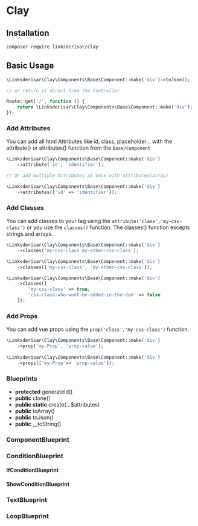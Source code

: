 # Clay

## Installation
 ```bash
composer require linksderisar/clay
```
## Basic Usage
```php
\Linksderisar\Clay\Components\Base\Component::make('div')->toJson();

// or return it direct from the Controller

Route::get('/', function () {
    return \Linksderisar\Clay\Components\Base\Component::make('div');
});
```

### Add Attributes
You can add all html Attributes like id, class, placeholder... with the attribute() or attributes() function from the ```Base/Component```
```php
\Linksderisar\Clay\Components\Base\Component::make('div')
    ->attribute('id', 'identifier');

// Or add multiple Attributes at once with attributes(array)     

\Linksderisar\Clay\Components\Base\Component::make('div')
    ->attributes(['id' => 'identifier']);
```

### Add Classes
You can add classes to your tag using the ```attribute('class','my-css-class')``` or you use the 
```classes()``` function. The classes() function excepts strings and arrays.
```php
\Linksderisar\Clay\Components\Base\Component::make('div')
    ->classes('my-css-class my-other-css-class');

\Linksderisar\Clay\Components\Base\Component::make('div')
    ->classes(['my-css-class', 'my-other-css-class']);

\Linksderisar\Clay\Components\Base\Component::make('div')
    ->classes([
        'my-css-class' => true,
        'css-class-who-wont-be-added-in-the-dom' => false
    ]);
```

### Add Props
You can add vue props using the ```prop('class','my-css-class')``` function.
```php
\Linksderisar\Clay\Components\Base\Component::make('div')
    ->prop('my-Prop', 'prop-value');
        
\Linksderisar\Clay\Components\Base\Component::make('div')
    ->props(['my-Prop'=> 'prop-value']);
```



### Blueprints
 - **protected** generateId()
 - **public** clone()
 - **public static** create(...$attributes)
 - **public** toArray()
 - **public** toJson()
 - **public** __toString()

### ComponentBlueprint

### ConditionBlueprint

#### IfConditionBlueprint

#### ShowConditionBlueprint

### TextBlueprint

### LoopBlueprint

